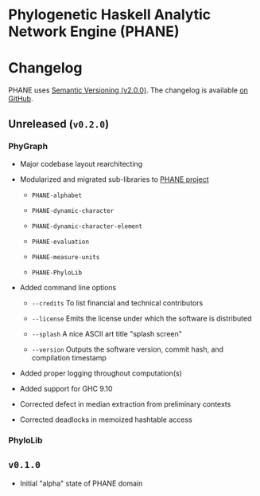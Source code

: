 Phylogenetic Haskell Analytic Network Engine (PHANE)
====================================================

# Changelog

PHANE uses [Semantic Versioning (v2.0.0)][1].
The changelog is available [on GitHub][2].


## Unreleased (`v0.2.0`)

### PhyGraph

  * Major codebase layout rearchitecting

  * Modularized and migrated sub-libraries to [PHANE project][GitHub-PHANE]

    - `PHANE-alphabet`

    - `PHANE-dynamic-character`

    - `PHANE-dynamic-character-element`

    - `PHANE-evaluation`

    - `PHANE-measure-units`

    - `PHANE-PhyloLib`

  * Added command line options

    - `--credits` To list financial and technical contributors

    - `--license` Emits the license under which the software is distributed

    - `--splash` A nice ASCII art title "splash screen"

    - `--version` Outputs the software version, commit hash, and compilation timestamp

  * Added proper logging throughout computation(s)

  * Added support for GHC 9.10

  * Corrected defect in median extraction from preliminary contexts

  * Corrected deadlocks in memoized hashtable access


### PhyloLib


## `v0.1.0`

  * Initial "alpha" state of PHANE domain


[1]: https://semver.org/spec/v2.0.0.html
[2]: https://github.com/wardwheeler/PhyGraph/blob/main/doc/Changelog.md
[GitHub-PHANE]: https://github.com/AMNH/PHANE#readme
